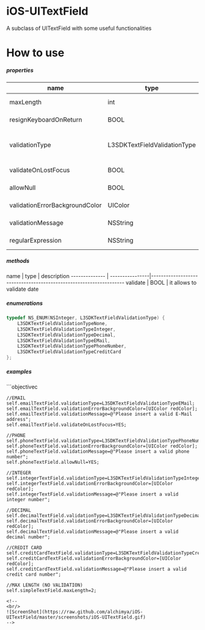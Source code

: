 # iOS-UITextField
A subclass of UITextField with some useful functionalities

# How to use
<h5>properties</h5>

  name                        |     type                    |   description    
------------------------------| ----------------------------|--------------------------------------------------------
maxLength                     | int                         | sets the max length allowed (default zero not used)
resignKeyboardOnReturn        | BOOL                        | if true it resigns keyboard on return key (default true)
validationType                | L3SDKTextFieldValidationType| it allows to set the validation type (see L3SDKTextFieldValidationType enumeration, default L3SDKTextFieldValidationTypeNone)
validateOnLostFocus           | BOOL                        | if true validate data on lost focus (default false)
allowNull                     | BOOL                        | it allows to leave the field empty (default false)
validationErrorBackgroundColor| UIColor                     | it allows to set a background color on validation error
validationMessage             | NSString                    | it allows to set a message text raised on validation error with an alert
regularExpression             | NSString                    | it allows to set a custom regular expression

<h5>methods</h5>
  name                  |     type        |   description    
--------------          | ----------------|-------------------------------------------------------------------
validate                | BOOL            | it allows to validate date

<h5>enumerations</h5>

```objectivec
typedef NS_ENUM(NSInteger, L3SDKTextFieldValidationType) {
    L3SDKTextFieldValidationTypeNone,
    L3SDKTextFieldValidationTypeInteger,
    L3SDKTextFieldValidationTypeDecimal,
    L3SDKTextFieldValidationTypeEMail,
    L3SDKTextFieldValidationTypePhoneNumber,
    L3SDKTextFieldValidationTypeCreditCard
};
```

<h5>examples</h5>
```objectivec

    //EMAIL
    self.emailTextField.validationType=L3SDKTextFieldValidationTypeEMail;
    self.emailTextField.validationErrorBackgroundColor=[UIColor redColor];
    self.emailTextField.validationMessage=@"Please insert a valid E-Mail address";
    self.emailTextField.validateOnLostFocus=YES;
    
    //PHONE
    self.phoneTextField.validationType=L3SDKTextFieldValidationTypePhoneNumber;
    self.phoneTextField.validationErrorBackgroundColor=[UIColor redColor];
    self.phoneTextField.validationMessage=@"Please insert a valid phone number";
    self.phoneTextField.allowNull=YES;
    
    //INTEGER
    self.integerTextField.validationType=L3SDKTextFieldValidationTypeInteger;
    self.integerTextField.validationErrorBackgroundColor=[UIColor redColor];
    self.integerTextField.validationMessage=@"Please insert a valid integer number";
    
    //DECIMAL
    self.decimalTextField.validationType=L3SDKTextFieldValidationTypeDecimal;
    self.decimalTextField.validationErrorBackgroundColor=[UIColor redColor];
    self.decimalTextField.validationMessage=@"Please insert a valid decimal number";
    
    //CREDIT CARD
    self.creditCardTextField.validationType=L3SDKTextFieldValidationTypeCreditCard;
    self.creditCardTextField.validationErrorBackgroundColor=[UIColor redColor];
    self.creditCardTextField.validationMessage=@"Please insert a valid credit card number";
    
    //MAX LENGTH (NO VALIDATION)
    self.simpleTextField.maxLength=2;

```
<!--
<br/>
![ScreenShot](https://raw.github.com/alchimya/iOS-UITextField/master/screenshots/iOS-UITextField.gif)
-->
